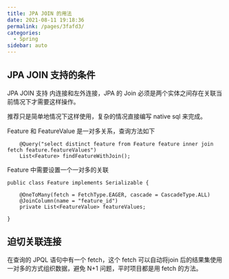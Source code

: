 ```yaml
---
title: JPA JOIN 的用法
date: 2021-08-11 19:18:36
permalink: /pages/3fafd3/
categories:
  - Spring 
sidebar: auto
---
```


## JPA JOIN 支持的条件

JPA JOIN 支持 内连接和左外连接，JPA 的 Join 必须是两个实体之间存在关联当前情况下才需要这样操作。

推荐只是简单地情况下这样使用，复杂的情况直接编写 native sql 来完成。

Feature 和 FeatureValue 是一对多关系，查询方法如下

```
    @Query("select distinct feature from Feature feature inner join fetch feature.featureValues")
    List<Feature> findFeatureWithJoin();
```

Feature 中需要设置一个一对多的关联

```
public class Feature implements Serializable {

    @OneToMany(fetch = FetchType.EAGER, cascade = CascadeType.ALL)
    @JoinColumn(name = "feature_id")
    private List<FeatureValue> featureValues;

}
```

## 迫切关联连接

在查询的 JPQL 语句中有一个 fetch，这个 fetch 可以自动将join 后的结果集使用一对多的方式组织数据，避免 N+1 问题，平时项目都是用 fetch 的方法。


